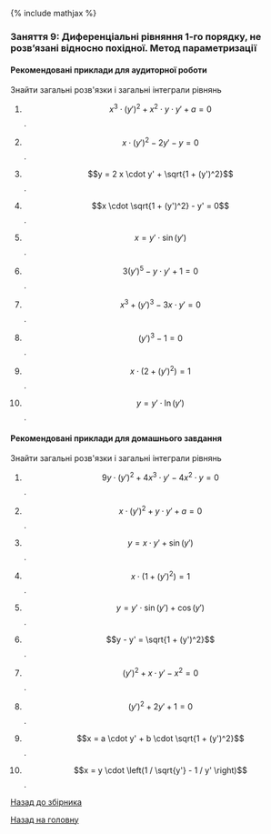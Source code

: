 {% include mathjax %}

### Заняття 9: Диференціальні рівняння 1-го порядку, не розв’язані відносно похідної. Метод параметризації

#### Рекомендовані приклади для аудиторної роботи

Знайти загальні розв'язки і загальні інтеграли рівнянь

1. $$x^3 \cdot (y')^2 + x^2 \cdot y \cdot y' + a = 0$$.

2. $$x \cdot (y')^2 - 2 y' - y = 0$$.

3. $$y = 2 x \cdot y' + \sqrt{1 + (y')^2}$$.

4. $$x \cdot \sqrt{1 + (y')^2} - y' = 0$$.

5. $$x = y' \cdot \sin (y')$$.

6. $$3 (y')^5 - y \cdot y' + 1 = 0$$.

7. $$x^3 + (y')^3 - 3 x \cdot y' = 0$$.

8. $$(y')^3 - 1 = 0$$.

9. $$x \cdot (2 + (y')^2) = 1$$.

10. $$y = y' \cdot \ln (y')$$.

#### Рекомендовані приклади для домашнього завдання

Знайти загальні розв'язки і загальні інтеграли рівнянь

1. $$9 y \cdot (y')^2 + 4 x^3 \cdot y' - 4 x^2 \cdot y = 0$$.

2. $$x \cdot (y')^2 + y \cdot y' + a = 0$$.

3. $$y = x \cdot y' + \sin (y')$$.

4. $$x \cdot (1 + (y')^2) = 1$$.

5. $$y = y' \cdot \sin (y') + \cos (y')$$.

6. $$y - y' = \sqrt{1 + (y')^2}$$.

7. $$(y')^2 + x \cdot y' - x^2 = 0$$.

8. $$(y')^2 + 2 y' + 1 = 0$$.

9. $$x = a \cdot y' + b \cdot \sqrt{1 + (y')^2}$$.

10. $$x = y \cdot \left(1 / \sqrt{y'} - 1 / y' \right)$$.

[Назад до збірника](README.md)

[Назад на головну](../README.md)
